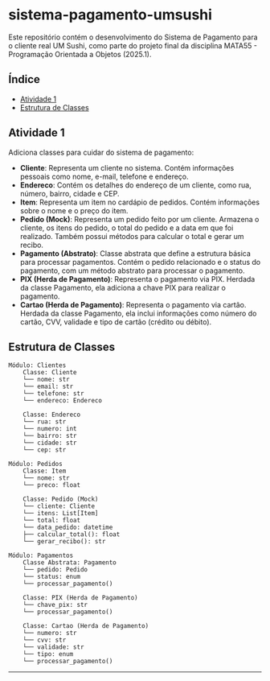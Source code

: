 # sistema-pagamento-umsushi

Este repositório contém o desenvolvimento do Sistema de Pagamento para o cliente real UM Sushi, como parte do projeto final da disciplina MATA55 - Programação Orientada a Objetos (2025.1).

## Índice

- [Atividade 1](#atividade-1)
- [Estrutura de Classes](#estrutura-de-classes)

## Atividade 1

Adiciona classes para cuidar do sistema de pagamento:

- **Cliente**: Representa um cliente no sistema. Contém informações pessoais como nome, e-mail, telefone e endereço.
- **Endereco**: Contém os detalhes do endereço de um cliente, como rua, número, bairro, cidade e CEP.
- **Item**: Representa um item no cardápio de pedidos. Contém informações sobre o nome e o preço do item.
- **Pedido (Mock)**: Representa um pedido feito por um cliente. Armazena o cliente, os itens do pedido, o total do pedido e a data em que foi realizado. Também possui métodos para calcular o total e gerar um recibo.
- **Pagamento (Abstrato)**: Classe abstrata que define a estrutura básica para processar pagamentos. Contém o pedido relacionado e o status do pagamento, com um método abstrato para processar o pagamento.
- **PIX (Herda de Pagamento)**: Representa o pagamento via PIX. Herdada da classe Pagamento, ela adiciona a chave PIX para realizar o pagamento.
- **Cartao (Herda de Pagamento)**: Representa o pagamento via cartão. Herdada da classe Pagamento, ela inclui informações como número do cartão, CVV, validade e tipo de cartão (crédito ou débito).



## Estrutura de Classes

```plaintext
Módulo: Clientes
    Classe: Cliente  
    └── nome: str  
    └── email: str  
    └── telefone: str  
    └── endereco: Endereco  

    Classe: Endereco  
    └── rua: str  
    └── numero: int  
    └── bairro: str  
    └── cidade: str  
    └── cep: str  

Módulo: Pedidos
    Classe: Item  
    └── nome: str  
    └── preco: float  

    Classe: Pedido (Mock)  
    └── cliente: Cliente  
    └── itens: List[Item]  
    └── total: float  
    └── data_pedido: datetime  
    ├── calcular_total(): float  
    └── gerar_recibo(): str  

Módulo: Pagamentos
    Classe Abstrata: Pagamento  
    └── pedido: Pedido  
    └── status: enum  
    └── processar_pagamento()  

    Classe: PIX (Herda de Pagamento)  
    └── chave_pix: str  
    └── processar_pagamento()  

    Classe: Cartao (Herda de Pagamento)  
    └── numero: str  
    └── cvv: str  
    └── validade: str  
    └── tipo: enum  
    └── processar_pagamento()  
```

---
